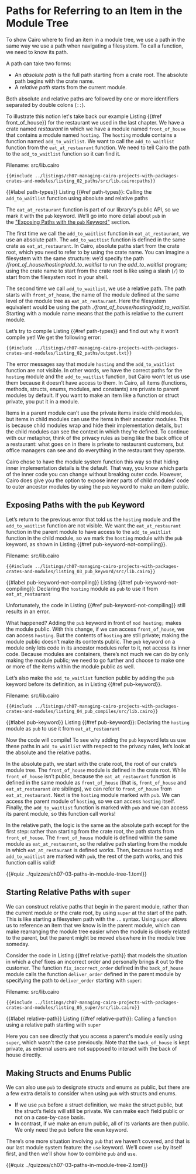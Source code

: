 # Paths for Referring to an Item in the Module Tree

To show Cairo where to find an item in a module tree, we use a path in the same way we use a path when navigating a filesystem. To call a function, we need to know its path.

A path can take two forms:

- An _absolute path_ is the full path starting from a crate root. The absolute path begins with the crate name.
- A _relative path_ starts from the current module.

Both absolute and relative paths are followed by one or more identifiers separated by double colons (`::`).

To illustrate this notion let's take back our example Listing {{#ref front_of_house}} for the restaurant we used in the last chapter. We have a crate named _restaurant_ in which we have a module named `front_of_house` that contains a module named `hosting`. The `hosting` module contains a function named `add_to_waitlist`. We want to call the `add_to_waitlist` function from the `eat_at_restaurant` function. We need to tell Cairo the path to the `add_to_waitlist` function so it can find it.

<span class="filename">Filename: src/lib.cairo</span>

```cairo,noplayground
{{#include ../listings/ch07-managing-cairo-projects-with-packages-crates-and-modules/listing_02_paths/src/lib.cairo:paths}}
```

{{#label path-types}}
<span class="caption">Listing {{#ref path-types}}: Calling the `add_to_waitlist` function using absolute and relative paths</span>

The `eat_at_restaurant` function is part of our library's public API, so we mark it with the `pub` keyword. We’ll go into more detail about `pub` in the ["Exposing Paths with the `pub` Keyword"][pub] section.

The first time we call the `add_to_waitlist` function in `eat_at_restaurant`,
we use an absolute path. The `add_to_waitlist` function is defined in the same
crate as `eat_at_restaurant`. In Cairo, absolute paths start from the crate root, which you need to refer to by using the crate name. You can imagine a filesystem with the same structure: we’d specify the path _/front_of_house/hosting/add_to_waitlist_ to run the _add_to_waitlist_ program; using the crate name to start from the crate root is like using a slash (`/`) to start from the filesystem root in your shell.

The second time we call `add_to_waitlist`, we use a relative path. The path starts with `front_of_house`, the name of the module defined at the same level of the module tree as `eat_at_restaurant`. Here the filesystem equivalent would be using the path _./front_of_house/hosting/add_to_waitlist_. Starting with a module name means that the path is relative to the current module.

Let’s try to compile Listing {{#ref path-types}} and find out why it won’t compile yet! We get the following error:

```shell
{{#include ../listings/ch07-managing-cairo-projects-with-packages-crates-and-modules/listing_02_paths/output.txt}}
```

The error messages say that module `hosting` and the `add_to_waitlist` function are not visible. In other words, we have the correct paths for the `hosting` module and the `add_to_waitlist` function, but Cairo won’t let us use them because it doesn’t have access to them. In Cairo, all items (functions, methods, structs, enums, modules, and constants) are private to parent modules by default. If you want to make an item like a function or struct private, you put it in a module.

Items in a parent module can’t use the private items inside child modules, but items in child modules can use the items in their ancestor modules. This is because child modules wrap and hide their implementation details, but the child modules can see the context in which they’re defined. To continue with our metaphor, think of the privacy rules as being like the back office of a restaurant: what goes on in there is private to restaurant customers, but office managers can see and do everything in the restaurant they operate.

Cairo chose to have the module system function this way so that hiding inner implementation details is the default. That way, you know which parts of the inner code you can change without breaking outer code. However, Cairo does give you the option to expose inner parts of child modules’ code to outer ancestor modules by using the `pub` keyword to make an item public.

[pub]: ./ch07-03-paths-for-referring-to-an-item-in-the-module-tree.md#exposing-paths-with-the-pub-keyword

## Exposing Paths with the `pub` Keyword

Let’s return to the previous error that told us the `hosting` module and the `add_to_waitlist` function are not visible. We want the `eat_at_restaurant` function in the parent module to have access to the `add_to_waitlist` function in the child module, so we mark the `hosting` module with the `pub` keyword, as shown in Listing {{#ref pub-keyword-not-compiling}}.

<span class="filename">Filename: src/lib.cairo</span>

```cairo,noplayground
{{#include ../listings/ch07-managing-cairo-projects-with-packages-crates-and-modules/listing_03_pub_keyword/src/lib.cairo}}
```

{{#label pub-keyword-not-compiling}}
<span class="caption">Listing {{#ref pub-keyword-not-compiling}}: Declaring the `hosting` module as `pub` to use it from `eat_at_restaurant`</span>

Unfortunately, the code in Listing {{#ref pub-keyword-not-compiling}} still results in an error.

What happened? Adding the `pub` keyword in front of `mod hosting;` makes the module public. With this change, if we can access `front_of_house`, we can access `hosting`. But the contents of `hosting` are still private; making the module public doesn’t make its contents public. The `pub` keyword on a module only lets code in its ancestor modules refer to it, not access its inner code. Because modules are containers, there’s not much we can do by only making the module public; we need to go further and choose to make one or more of the items within the module public as well.

Let’s also make the `add_to_waitlist` function public by adding the `pub` keyword before its definition, as in Listing {{#ref pub-keyword}}.

<span class="filename">Filename: src/lib.cairo</span>

```cairo,noplayground
{{#include ../listings/ch07-managing-cairo-projects-with-packages-crates-and-modules/listing_04_pub_compiles/src/lib.cairo}}
```

{{#label pub-keyword}}
<span class="caption">Listing {{#ref pub-keyword}}: Declaring the `hosting` module as `pub` to use it from `eat_at_restaurant`</span>

Now the code will compile! To see why adding the `pub` keyword lets us use these paths in `add_to_waitlist` with respect to the privacy rules, let’s look at the absolute and the relative paths.

In the absolute path, we start with the crate root, the root of our crate’s module tree. The `front_of_house` module is defined in the crate root. While `front_of_house` isn’t public, because the `eat_at_restaurant` function is defined in the same module as `front_of_house` (that is, `front_of_house` and `eat_at_restaurant` are siblings), we can refer to `front_of_house` from `eat_at_restaurant`. Next is the `hosting` module marked with `pub`. We can access the parent module of `hosting`, so we can access `hosting` itself. Finally, the `add_to_waitlist` function is marked with `pub` and we can access its parent module, so this function call works!

In the relative path, the logic is the same as the absolute path except for the first step: rather than starting from the crate root, the path starts from `front_of_house`. The `front_of_house` module is defined within the same module as `eat_at_restaurant`, so the relative path starting from the module in which `eat_at_restaurant` is defined works. Then, because `hosting` and `add_to_waitlist` are marked with `pub`, the rest of the path works, and this function call is valid!

{{#quiz ../quizzes/ch07-03-paths-in-module-tree-1.toml}}

## Starting Relative Paths with `super`

We can construct relative paths that begin in the parent module, rather than the current module or the crate root, by using `super` at the start of the path. This is like starting a filesystem path with the `..` syntax. Using `super` allows us to reference an item that we know is in the parent module, which can make rearranging the module tree easier when the module is closely related to the parent, but the parent might be moved elsewhere in the module tree someday.

Consider the code in Listing {{#ref relative-path}} that models the situation in which a chef fixes an incorrect order and personally brings it out to the customer. The function `fix_incorrect_order` defined in the `back_of_house` module calls the function `deliver_order` defined in the parent module by specifying the path to `deliver_order` starting with `super`:

<span class="filename">Filename: src/lib.cairo</span>

```cairo,noplayground
{{#include ../listings/ch07-managing-cairo-projects-with-packages-crates-and-modules/listing_05_super/src/lib.cairo}}
```

{{#label relative-path}}
<span class="caption">Listing {{#ref relative-path}}: Calling a function using a relative path starting with `super`</span>

Here you can see directly that you access a parent's module easily using `super`, which wasn't the case previously.
Note that the `back_of_house` is kept private, as external users are not supposed to interact with the back of house directly.

## Making Structs and Enums Public

We can also use `pub` to designate structs and enums as public, but there are a few extra details to consider when using `pub` with structs and enums.

- If we use `pub` before a struct definition, we make the struct public, but the struct’s fields will still be private. We can make each field public or not on a case-by-case basis.
- In contrast, if we make an enum public, all of its variants are then public. We only need the `pub` before the `enum` keyword.

There’s one more situation involving `pub` that we haven’t covered, and that is our last module system feature: the `use` keyword. We’ll cover `use` by itself first, and then we’ll show how to combine `pub` and `use`.

{{#quiz ../quizzes/ch07-03-paths-in-module-tree-2.toml}}
